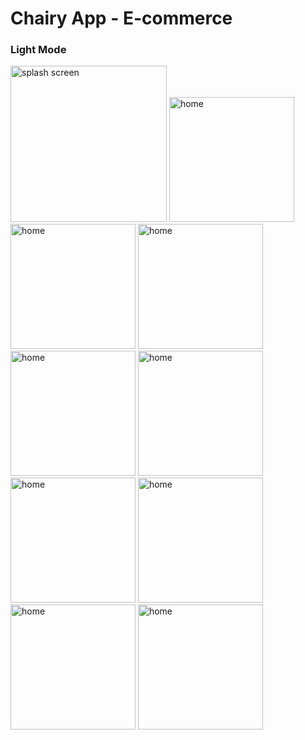 # Chairy App - E-commerce

### Light Mode

<img src="https://github.com/user-attachments/assets/d23d080f-a451-4ed1-85e6-f3b64483dab3" alt="splash screen" width="250"/>
<img src="https://github.com/user-attachments/assets/169199cd-e1e9-4dec-a69d-b75a5435648e" alt="home" width="200"/>
<img src="https://github.com/user-attachments/assets/a0dab9f4-bf88-4f19-84ae-618df57da6d1" alt="home" width="200"/>
<img src="https://github.com/user-attachments/assets/b12b6bea-fc52-462d-8c78-34fd877712c1" alt="home" width="200"/>
<img src="https://github.com/user-attachments/assets/49372c8e-0bcb-4dc2-865f-9e2e0795b230" alt="home" width="200"/>
<img src="https://github.com/user-attachments/assets/00983a96-8175-4c06-bb9d-9201622b7858" alt="home" width="200"/>
<img src="https://github.com/user-attachments/assets/11481986-8b3f-42a3-aa1e-341742df09c0" alt="home" width="200"/>
<img src="https://github.com/user-attachments/assets/81358023-1a5d-4c20-a61d-db93ccecbd3b" alt="home" width="200"/>
<img src="https://github.com/user-attachments/assets/97601695-1820-4ad8-85ab-e7c17c3304ea" alt="home" width="200"/>
<img src="https://github.com/user-attachments/assets/3fbea74c-12ba-475b-8b0a-d090513f4ff9" alt="home" width="200"/>

